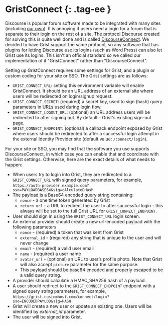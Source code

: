 GristConnect {: .tag-ee }
============

Discourse is popular forum software made to be integrated with many sites
(including [our own](https://community.getgrist.com)).  It is annoying
if users need a login for a forum that is separate to their login on
the rest of a site. The  protocol Discourse created for solving this
is quite well done and is called 
[DiscourseConnect](https://meta.discourse.org/t/discourseconnect-official-single-sign-on-for-discourse-sso/13045).
We decided to have Grist support the same protocol, so any software
that has plugins for letting Discourse use its logins (such as Word Press)
can also let Grist use its logins. This isn't an official standard so
we called our implementation of it "GristConnect" rather than
"DiscourseConnect".

Setting up GristConnect requires some settings for Grist, and a plugin or
custom coding for your site or SSO. The Grist settings are as follows:

  * `GRIST_CONNECT_URL`: setting this environment variable will enable GristConnect. It should be an URL address of an external site where users will be redirected on login/signup request.
  * `GRIST_CONNECT_SECRET`: (required) a secret key, used to sign (hash) query parameters in URLs used during login flow. 
  * `GRIST_CONNECT_LOGOUT_URL`: (optional) an URL address users will be redirected to after signing out. By default - Grist's existing sign-out page.
  * `GRIST_CONNECT_ENDPOINT`: (optional) a callback endpoint exposed by Grist where users should be redirected to after a successful login attempt in the external Identity Provider site (default value: `/connect/login`).

For your site or SSO, you may find that the software you use supports
DiscourseConnect, in which case you can enable that and coordinate with the
Grist settings. Otherwise, here are the exact details of what needs to happen:

  * When users try to login into Grist, they are redirected to a `GRIST_CONNECT_URL` with signed query parameters, for example, `https://auth-provider.example.com?sso=PAYLOADBASE64&sig=cAlculateDHash`
  * The payload is a Base64 encoded query string containing:
    - `nonce` - a one time token generated by Grist
    - `return_url` - a URL to redirect the user to after successful login - this always will be set to the full Grist URL for `GRIST_CONNECT_ENDPOINT`.
  * User should sign in using the `GRIST_CONNECT_URL` login screen.
  * An external provider should create a new url-encoded payload with the following parameters
    - `nonce` - (required) a token that was sent from Grist
    - `external_id` - (required) any string that is unique to the user and will never change
    - `email` - (required) a valid user email
    - `name` - (required) a user name
    - `avatar_url` - (optional) an URL to user’s profile photo. Note that Grist will also accept `picture` parameter for the same purpose.
    - This payload should be base64 encoded and properly escaped to be a valid query string.
  * A provider should calculate a HMAC_SHA256 hash of a payload.
  * A user should redirect to the `GRIST_CONNECT_ENDPOINT` endpoint with a signed query string parameters, for example, `https://grist.customhost.com/connect/login?sso=ENCODEDPAYLOD&sig=HASH`
  * Grist will create a new user or update an existing one. Users will be identified by *external_id* parameter.
  * The user will be signed into Grist.
